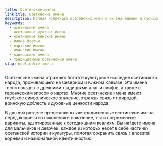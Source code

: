 ```yaml
---
title: Осетинские имена
linkTitle: Осетинские имена
description: Полная коллекция осетинских имен с их значениями и происхождением. Узнайте о традициях именования в осетинской культуре и выберите красивое имя.
keywords:
  - осетинские имена
  - осетинские мужские имена
  - осетинские женские имена
  - имена Осетии
  - нартские имена
  - аланские имена
  - кавказские имена
  - традиционные осетинские имена
slug: osetinskie-imena
---
```


Осетинские имена отражают богатое культурное наследие осетинского народа, проживающего на Северном и Южном Кавказе. Эти имена тесно связаны с древними традициями алан и скифов, а также с героическим эпосом о нартах. Многие осетинские имена имеют глубокое символическое значение, отражая связь с природой, воинскую доблесть и духовные ценности народа.

В данном разделе представлены как традиционные осетинские имена, передающиеся из поколения в поколение, так и современные варианты, адаптированные к сегодняшним реалиям. Вы найдете имена для мальчиков и девочек, каждое из которых несет в себе частичку осетинской истории и культуры, помогая сохранить связь с ancestral корнями и национальной идентичностью.
